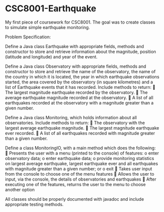 # CSC8001-Earthquake
My first piece of coursework for CSC8001. The goal was to create classes to simulate simple earthquake monitoring.  

Problem Specification: 

Define a Java class Earthquake with appropriate fields, methods and constructor to store
and retrieve information about the magnitude, position (latitude and longitude) and year of
the event.

Define a Java class Observatory with appropriate fields, methods and constructor to store
and retrieve the name of the observatory, the name of the country in which it is located, the
year in which earthquake observations started, the area covered by the observatory (in
square kilometres) and a list of Earthquake events that it has recorded. Include methods to
return:
 The largest magnitude earthquake recorded by the observatory.
 The average earthquake magnitude recorded at the observatory.
 A list of all earthquakes recorded at the observatory with a magnitude greater than
a given number.

Define a Java class Monitoring, which holds information about all observatories. Include
methods to return:
 The observatory with the largest average earthquake magnitude.
 The largest magnitude earthquake ever recorded.
 A list of all earthquakes recorded with magnitude greater than a given number.

Define a class MonitoringIO, with a main method which does the following:
 Presents the user with a menu (printed to the console) of features:
o enter observatory data;
o enter earthquake data;
o provide monitoring statistics on largest average earthquake, largest
earthquake ever and all earthquakes with magnitude greater than a given
number; or
o exit
 Takes user input from the console to choose one of the menu features
 Allows the user to input, via the console, the details of observatories and
earthquakes
 After executing one of the features, returns the user to the menu to choose another
option

All classes should be properly documented with javadoc and include appropriate testing
methods.
